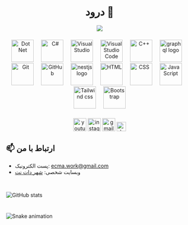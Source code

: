 <h1 align="center">درود 👋</h1>

<div align="center">
  <img src="https://visitor-badge.laobi.icu/badge?page_id=TheKingCandy"  />
</div>

###

<div align="center">
  <img src="https://skillicons.dev/icons?i=dotnet" height="60" alt="Dot Net"  />
  <img width="12" />
  <img src="https://skillicons.dev/icons?i=cs" height="60" alt="C#"  />
  <img width="12" />
  <img src="https://skillicons.dev/icons?i=visualstudio" height="60" alt="Visual Studio"  />
  <img width="12" />
  <img src="https://skillicons.dev/icons?i=vscode" height="60" alt="Visual Studio Code"  />
  <img width="12" />
  <img src="https://skillicons.dev/icons?i=cpp" height="60" alt="C++"  />
  <img width="12" />
  <img src="https://skillicons.dev/icons?i=graphql" height="60" alt="graphql logo"  />
  <img width="12" />
  <img src="https://skillicons.dev/icons?i=git" height="60" alt="Git"  />
  <img width="12" />
  <img src="https://skillicons.dev/icons?i=github" height="60" alt="GitHub"  />
  <img width="12" />
  <img src="https://skillicons.dev/icons?i=windows" height="60" alt="nestjs logo"  />
  <img width="12" />
  <img src="https://skillicons.dev/icons?i=html" height="60" alt="HTML"  />
  <img width="12" />
  <img src="https://skillicons.dev/icons?i=css" height="60" alt="CSS"  />
  <img width="12" />
  <img src="https://skillicons.dev/icons?i=js" height="60" alt="JavaScript"  />
  <img width="12" />
  <img src="https://skillicons.dev/icons?i=tailwind" height="60" alt="Tailwind css"  />
  <img width="12" />
  <img src="https://skillicons.dev/icons?i=bootstrap" height="60" alt="Bootstrap"  />
</div>

###

<div align="center">
  <img src="https://img.shields.io/static/v1?message=Youtube&logo=youtube&label=&color=FF0000&logoColor=white&labelColor=&style=for-the-badge" height="35" alt="youtube logo"  />
  <img src="https://img.shields.io/static/v1?message=Instagram&logo=instagram&label=&color=E4405F&logoColor=white&labelColor=&style=for-the-badge" height="35" alt="instagram logo"  />
  <img src="https://img.shields.io/static/v1?message=Gmail&logo=gmail&label=&color=D14836&logoColor=white&labelColor=&style=for-the-badge" height="35" alt="gmail logo"  />
  <img src="https://img.shields.io/static/v1?message=dev.to&logo=dev.to&label=&color=0A0A0A&logoColor=white&labelColor=&style=for-the-badge" height="25" alt="devto logo"  />
</div>


## 📫 ارتباط با من
- پست الکترونیک: ecma.work@gmail.com
- وبسایت شخصی: [شهر دات نت](https://dncity.ir)


<br clear="both">

![GitHub stats](https://github-readme-stats.vercel.app/api?username=TheKingCandy&show_icons=true&theme=radical)

###

<br clear="both">

<img src="https://raw.githubusercontent.com/maurodesouza/maurodesouza/output/snake.svg" alt="Snake animation" />

###
